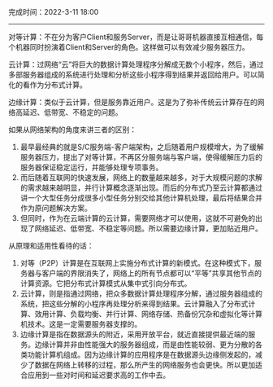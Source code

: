 完成时间：2022-3-11     18:00

---

对等计算：不在分为客户Client和服务Server，而是让哥哥机器直接互相通信，每个机器同时扮演着Client和Server的角色。这样做可以有效减少服务器压力。

云计算：过网络“云”将巨大的数据计算处理程序分解成无数个小程序，然后，通过多部服务器组成的系统进行处理和分析这些小程序得到结果并返回给用户。可以简化的看作为分布式计算。

边缘计算：类似于云计算，但是服务靠近用户。这是为了弥补传统云计算存在的网络高延迟、低带宽、不稳定的问题。

如果从网络架构的角度来讲三者的区别：
1. 最早最经典的就是S/C服务端-客户端架构，之后随着用户规模增大，为了缓解服务器压力，提出了对等计算，不再区分服务端与客户端，使得缓解压力后的服务器保证稳定运行，并能够处理专项事务。
2. 而后随着互联网的快速发展，网络上的数量越来越多，对于大规模问题的求解的需求越来越明显，并行计算概念逐渐出现。而后的分布式乃至云计算都通过讲一个大型任务分成很多小型任务分别交给其他计算机处理，最后将结果合并作为原问题解决方案。
3. 但同时，作为在云端计算的云计算，需要网络才可以使用，这就不可避免的出现了网络延迟、低带宽、不稳定等问题。所以需要边缘计算，更加贴近用户。


从原理和适用性看待的话：
1. 对等（P2P）计算是在互联网上实施分布式计算的新模式。在这种模式下，服务器与客户端的界限消失了，网络上的所有节点都可以“平等”共享其他节点的计算资源。它把分布式计算模式从集中式引向分布式。
2. 云计算，则是指通过网络，把众多数据计算处理程序分解，通过服务器组成的系统，把这些分解的小程序再处理分析来得到结果。云计算融入了分布式计算、效用计算、负载均衡、并行计算、网络存储、热备份冗杂和虚拟化等计算机技术。这是一定需要服务器支撑的。
3. 边缘计算是指在数据源头的附近，采用开放平台，就近直接提供最近端的服务。边缘计算并非由性能强大的服务器组成，而是由性能较弱、更为分散的各类功能计算机组成。因为边缘计算的应用程序是在数据源头边缘侧发起的，减少了数据在网络上转移的过程，那么所产生的网络服务也会更快。所以更加适合应用到一些对时间和延迟要求高的工作中去。
